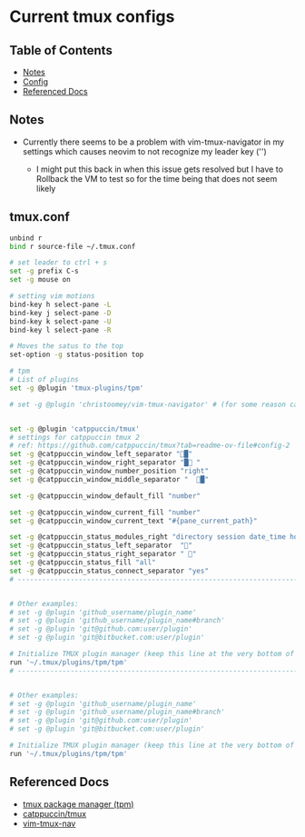 # Current tmux configs

## Table of Contents

- [Notes](#Notes)
- [Config](#tmux.conf)
- [Referenced Docs](#referenced-docs)

## Notes

- Currently there seems to be a problem with vim-tmux-navigator in my settings which causes neovim to not recognize my leader key ('<Space>')
    - I might put this back in when this issue gets resolved but I have to Rollback the VM to test so for the time being that does not seem likely

## tmux.conf

``` bash
unbind r
bind r source-file ~/.tmux.conf

# set leader to ctrl + s
set -g prefix C-s
set -g mouse on

# setting vim motions
bind-key h select-pane -L
bind-key j select-pane -D
bind-key k select-pane -U
bind-key l select-pane -R

# Moves the satus to the top
set-option -g status-position top

# tpm
# List of plugins
set -g @plugin 'tmux-plugins/tpm'

# set -g @plugin 'christoomey/vim-tmux-navigator' # (for some reason causes where <Space> does not register)


set -g @plugin 'catppuccin/tmux'
# settings for catppuccin tmux 2
# ref: https://github.com/catppuccin/tmux?tab=readme-ov-file#config-2
set -g @catppuccin_window_left_separator "█"
set -g @catppuccin_window_right_separator "█ "
set -g @catppuccin_window_number_position "right"
set -g @catppuccin_window_middle_separator "  █"

set -g @catppuccin_window_default_fill "number"

set -g @catppuccin_window_current_fill "number"
set -g @catppuccin_window_current_text "#{pane_current_path}"

set -g @catppuccin_status_modules_right "directory session date_time host"
set -g @catppuccin_status_left_separator  ""
set -g @catppuccin_status_right_separator " "
set -g @catppuccin_status_fill "all"
set -g @catppuccin_status_connect_separator "yes"
# -----------------------------------------------------------------------------


# Other examples:
# set -g @plugin 'github_username/plugin_name'
# set -g @plugin 'github_username/plugin_name#branch'
# set -g @plugin 'git@github.com:user/plugin'
# set -g @plugin 'git@bitbucket.com:user/plugin'

# Initialize TMUX plugin manager (keep this line at the very bottom of tmux.conf)
run '~/.tmux/plugins/tpm/tpm'
# -----------------------------------------------------------------------------


# Other examples:
# set -g @plugin 'github_username/plugin_name'
# set -g @plugin 'github_username/plugin_name#branch'
# set -g @plugin 'git@github.com:user/plugin'
# set -g @plugin 'git@bitbucket.com:user/plugin'

# Initialize TMUX plugin manager (keep this line at the very bottom of tmux.conf)
run '~/.tmux/plugins/tpm/tpm'
```


## Referenced Docs
- [tmux package manager (tpm)](https://github.com/tmux-plugins/tpm)
- [catppuccin/tmux](https://github.com/catppuccin/tmux)
- [vim-tmux-nav](https://github.com/christoomey/vim-tmux-navigator)
